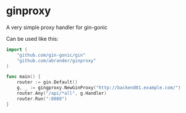 # ginproxy
A very simple proxy handler for gin-gonic

Can be used like this:

```go
import (
	"github.com/gin-gonic/gin"
	"github.com/abrander/ginproxy"
)

func main() {
	router := gin.Default()
	g, _ := gingproxy.NewGinProxy("http://backend01.example.com/")
	router.Any("/api/*all", g.Handler)
	router.Run(":8080")
}
```
